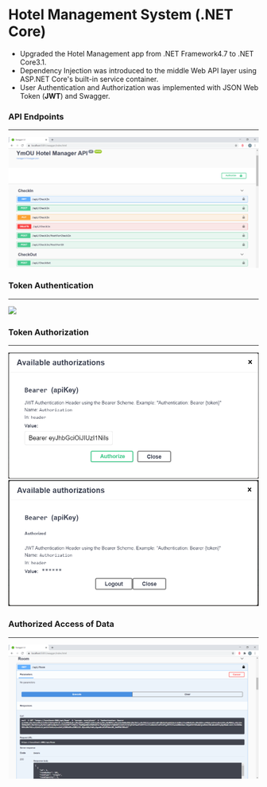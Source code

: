 # Hotel Management System (.NET Core)

<ul>
  <li> Upgraded the Hotel Management app from .NET Framework4.7 to .NET Core3.1. </li>
  <li> Dependency Injection was introduced to the middle Web API layer using ASP.NET Core's built-in service container. </li>
  <li> User Authentication and Authorization was implemented with JSON Web Token (<strong>JWT</strong>) and Swagger. </li>
</ul>


<h3> API Endpoints </h3>
<hr>
<img src="./JWTSwagger.png">


<h3> Token Authentication</h3>
<hr>
<img src="./Images/token.png">


<h3> Token Authorization </h3>
<hr>
<img src="./Images/login1.png">
<img src="./Images/login2.png">


<h3> Authorized Access of Data </h3>
<hr>
<img src="./Images/authorizedDataAccess.png">

